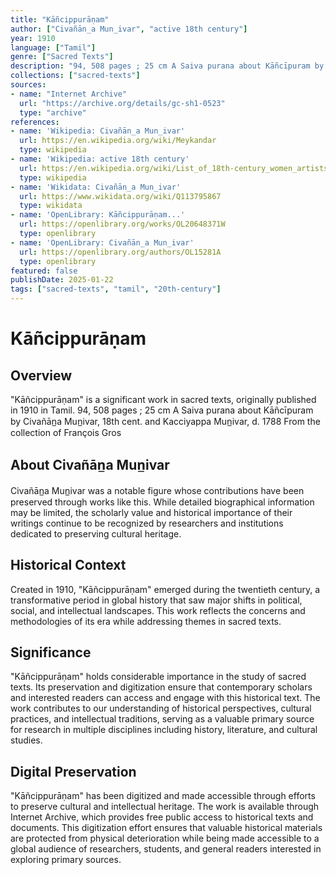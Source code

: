 ```yaml
---
title: "Kāñcippurāṇam"
author: ["Civañān̲a Mun̲ivar", "active 18th century"]
year: 1910
language: ["Tamil"]
genre: ["Sacred Texts"]
description: "94, 508 pages ; 25 cm A Saiva purana about Kāñcīpuram by Civañān̲a Mun̲ivar, 18th cent. and Kacciyappa Mun̲ivar, d. 1788 From the collection of François Gros"
collections: ["sacred-texts"]
sources:
- name: "Internet Archive"
  url: "https://archive.org/details/gc-sh1-0523"
  type: "archive"
references:
- name: 'Wikipedia: Civañān̲a Mun̲ivar'
  url: https://en.wikipedia.org/wiki/Meykandar
  type: wikipedia
- name: 'Wikipedia: active 18th century'
  url: https://en.wikipedia.org/wiki/List_of_18th-century_women_artists
  type: wikipedia
- name: 'Wikidata: Civañān̲a Mun̲ivar'
  url: https://www.wikidata.org/wiki/Q113795867
  type: wikidata
- name: 'OpenLibrary: Kāñcippurāṇam...'
  url: https://openlibrary.org/works/OL20648371W
  type: openlibrary
- name: 'OpenLibrary: Civañān̲a Mun̲ivar'
  url: https://openlibrary.org/authors/OL15281A
  type: openlibrary
featured: false
publishDate: 2025-01-22
tags: ["sacred-texts", "tamil", "20th-century"]
---
```

# Kāñcippurāṇam

## Overview

"Kāñcippurāṇam" is a significant work in sacred texts, originally published in 1910 in Tamil. 94, 508 pages ; 25 cm A Saiva purana about Kāñcīpuram by Civañān̲a Mun̲ivar, 18th cent. and Kacciyappa Mun̲ivar, d. 1788 From the collection of François Gros

## About Civañān̲a Mun̲ivar

Civañān̲a Mun̲ivar was a notable figure whose contributions have been preserved through works like this. While detailed biographical information may be limited, the scholarly value and historical importance of their writings continue to be recognized by researchers and institutions dedicated to preserving cultural heritage.

## Historical Context

Created in 1910, "Kāñcippurāṇam" emerged during the twentieth century, a transformative period in global history that saw major shifts in political, social, and intellectual landscapes. This work reflects the concerns and methodologies of its era while addressing themes in sacred texts.

## Significance

"Kāñcippurāṇam" holds considerable importance in the study of sacred texts. Its preservation and digitization ensure that contemporary scholars and interested readers can access and engage with this historical text. The work contributes to our understanding of historical perspectives, cultural practices, and intellectual traditions, serving as a valuable primary source for research in multiple disciplines including history, literature, and cultural studies.

## Digital Preservation

"Kāñcippurāṇam" has been digitized and made accessible through efforts to preserve cultural and intellectual heritage. The work is available through Internet Archive, which provides free public access to historical texts and documents. This digitization effort ensures that valuable historical materials are protected from physical deterioration while being made accessible to a global audience of researchers, students, and general readers interested in exploring primary sources.
